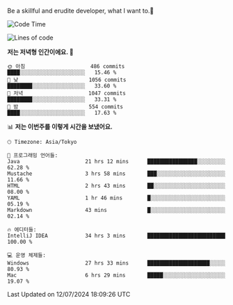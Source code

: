 Be a skillful and erudite developer, what I want to.👶

<!--START_SECTION:waka-->
![Code Time](http://img.shields.io/badge/Code%20Time-1%2C049%20hrs%203%20mins-blue)

![Lines of code](https://img.shields.io/badge/%EC%A0%80%EB%8A%94%20%EC%97%AC%ED%83%9C%EA%B9%8C%EC%A7%80%20-2.7%20million%20%EC%A4%84%EC%9D%98%20%EC%BD%94%EB%93%9C%EB%A5%BC%20%EC%9E%91%EC%84%B1%ED%96%88%EC%96%B4%EC%9A%94.-blue)

**저는 저녁형 인간이에요. 🦉** 

```text
🌞 아침                     486 commits         ████░░░░░░░░░░░░░░░░░░░░░   15.46 % 
🌆 낮　                     1056 commits        ████████░░░░░░░░░░░░░░░░░   33.60 % 
🌃 저녁                     1047 commits        ████████░░░░░░░░░░░░░░░░░   33.31 % 
🌙 밤　                     554 commits         ████░░░░░░░░░░░░░░░░░░░░░   17.63 % 
```


📊 **저는 이번주를 이렇게 시간을 보냈어요.** 

```text
🕑︎ Timezone: Asia/Tokyo

💬 프로그래밍 언어들: 
Java                     21 hrs 12 mins      ████████████████░░░░░░░░░   62.28 % 
Mustache                 3 hrs 58 mins       ███░░░░░░░░░░░░░░░░░░░░░░   11.66 % 
HTML                     2 hrs 43 mins       ██░░░░░░░░░░░░░░░░░░░░░░░   08.00 % 
YAML                     1 hr 46 mins        █░░░░░░░░░░░░░░░░░░░░░░░░   05.19 % 
Markdown                 43 mins             █░░░░░░░░░░░░░░░░░░░░░░░░   02.14 % 

🔥 에디터들: 
IntelliJ IDEA            34 hrs 3 mins       █████████████████████████   100.00 % 

💻 운영 체제들: 
Windows                  27 hrs 33 mins      ████████████████████░░░░░   80.93 % 
Mac                      6 hrs 29 mins       █████░░░░░░░░░░░░░░░░░░░░   19.07 % 
```


 Last Updated on 12/07/2024 18:09:26 UTC
<!--END_SECTION:waka-->
